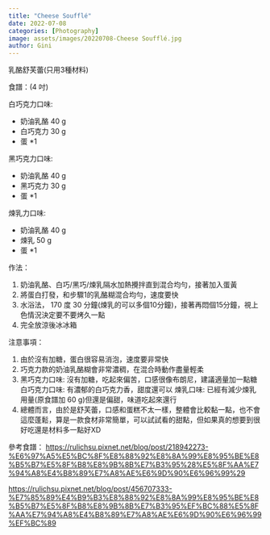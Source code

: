 ```yaml
---
title: "Cheese Soufflé"
date: 2022-07-08
categories: [Photography]
image: assets/images/20220708-Cheese Soufflé.jpg
author: Gini
---
```

乳酪舒芙蕾(只用3種材料)

食譜：(4 吋)

白巧克力口味:
- 奶油乳酪 40 g
- 白巧克力 30 g
- 蛋 *1

黑巧克力口味:
- 奶油乳酪 40 g
- 黑巧克力 30 g
- 蛋 *1

煉乳力口味:
- 奶油乳酪 40 g
- 煉乳 50 g
- 蛋 *1

作法：
1. 奶油乳酪、白巧/黑巧/煉乳隔水加熱攪拌直到混合均勻，接著加入蛋黃
2. 將蛋白打發，和步驟1的乳酪糊混合均勻，速度要快
2. 水浴法， 170 度 30 分鐘(煉乳的可以多個10分鐘)，接著再悶個15分鐘，視上色情況決定要不要烤久一點
3. 完全放涼後冰冰箱

注意事項：
1. 由於沒有加糖，蛋白很容易消泡，速度要非常快
2. 巧克力款的奶油乳酪糊會非常濃稠，在混合時動作盡量輕柔
3. 黑巧克力口味: 沒有加糖，吃起來偏苦，口感很像布朗尼，建議適量加一點糖
白巧克力口味: 有濃郁的白巧克力香，甜度還可以
煉乳口味: 已經有減少煉乳用量(原食譜加 60 g)但還是偏甜，味道吃起來還行
4. 總體而言，由於是舒芙蕾，口感和蛋糕不太一樣，整體會比較黏一點，也不會這麼蓬鬆，算是一款食材非常簡單，可以試試看的甜點，但如果真的想要到很好吃還是材料多一點好XD

參考食譜：
https://rulichsu.pixnet.net/blog/post/218942273-%E6%97%A5%E5%BC%8F%E8%88%92%E8%8A%99%E8%95%BE%E8%B5%B7%E5%8F%B8%E8%9B%8B%E7%B3%95%28%E5%8F%AA%E7%94%A8%E4%B8%89%E7%A8%AE%E6%9D%90%E6%96%99%29

https://rulichsu.pixnet.net/blog/post/456707333-%E7%85%89%E4%B9%B3%E8%88%92%E8%8A%99%E8%95%BE%E8%B5%B7%E5%8F%B8%E8%9B%8B%E7%B3%95%EF%BC%88%E5%8F%AA%E7%94%A8%E4%B8%89%E7%A8%AE%E6%9D%90%E6%96%99%EF%BC%89
